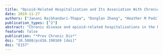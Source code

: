 ```yaml
---
title: "Opioid-Related Hospitalization and Its Association With Chronic Diseases: Findings From the National Inpatient Sample, 2011-2015"
date: 2019-11-27
authors: ["Janani Rajbhandari-Thapa", "Donglan Zhang", "Heather M Padilla", "Sae Rom Chung"]
publication_types: ["2"]
abstract: "Chronic disease and opioid-related hospitalizations in the United States are increasing. We analyzed nationally representative data on patients aged 18 years or older from the 2011-2015 National Inpatient Sample to assess the association between opioid-related hospitalization and chronic diseases. We found that most patients with opioid-related hospitalization were white, aged 35-54 years, in urban hospitals, and had 2 or more comorbid conditions. Patients with 2 or more chronic conditions accounted for more than 90% of opioid-related hospitalizations in all years. The results suggest a need for targeted interventions to prevent opioid misuse in patients with multiple chronic conditions."
featured: false
publication: "*Prev Chronic Dis*"
doi: "10.5888/pcd16.190169 [doi]"
doi: "E157"
---
```

